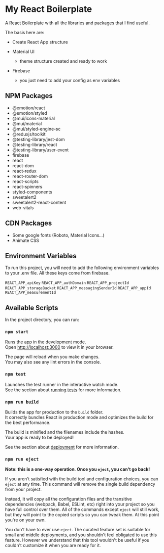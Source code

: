
# My React Boilerplate

A React Boilerplate with all the libraries and packages that I find useful.

The basis here are:

- Create React App structure

- Material UI
    - theme structure created and ready to work

- Firebase
    - you just need to add your config as env variables


## NPM Packages

- @emotion/react
- @emotion/styled
- @mui/icons-material
- @mui/material
- @mui/styled-engine-sc
- @reduxjs/toolkit
- @testing-library/jest-dom
- @testing-library/react 
- @testing-library/user-event 
- firebase
- react 
- react-dom
- react-redux
- react-router-dom
- react-scripts
- react-spinners
- styled-components
- sweetalert2
- sweetalert2-react-content
- web-vitals


## CDN Packages

- Some google fonts (Roboto, Material Icons...)
- Animate CSS

## Environment Variables

To run this project, you will need to add the following environment variables to your .env file.
All these keys come from firebase.

`REACT_APP_apiKey`
`REACT_APP_authDomain`
`REACT_APP_projectId`
`REACT_APP_storageBucket`
`REACT_APP_messagingSenderId`
`REACT_APP_appId`
`REACT_APP_measurementId`


## Available Scripts

In the project directory, you can run:

### `npm start`

Runs the app in the development mode.\
Open [http://localhost:3000](http://localhost:3000) to view it in your browser.

The page will reload when you make changes.\
You may also see any lint errors in the console.

### `npm test`

Launches the test runner in the interactive watch mode.\
See the section about [running tests](https://facebook.github.io/create-react-app/docs/running-tests) for more information.

### `npm run build`

Builds the app for production to the `build` folder.\
It correctly bundles React in production mode and optimizes the build for the best performance.

The build is minified and the filenames include the hashes.\
Your app is ready to be deployed!

See the section about [deployment](https://facebook.github.io/create-react-app/docs/deployment) for more information.

### `npm run eject`

**Note: this is a one-way operation. Once you `eject`, you can't go back!**

If you aren't satisfied with the build tool and configuration choices, you can `eject` at any time. This command will remove the single build dependency from your project.

Instead, it will copy all the configuration files and the transitive dependencies (webpack, Babel, ESLint, etc) right into your project so you have full control over them. All of the commands except `eject` will still work, but they will point to the copied scripts so you can tweak them. At this point you're on your own.

You don't have to ever use `eject`. The curated feature set is suitable for small and middle deployments, and you shouldn't feel obligated to use this feature. However we understand that this tool wouldn't be useful if you couldn't customize it when you are ready for it.